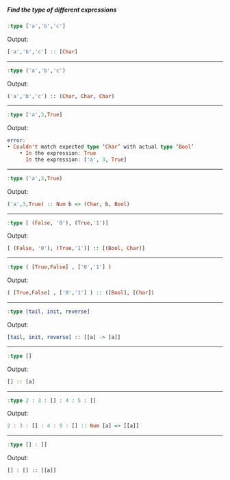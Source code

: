 ##### Find the type of different expressions

```Haskell
:type ['a','b','c']
```
Output: 
```Haskell
['a','b','c'] :: [Char]
```

---
```Haskell
:type ('a','b','c')
```
Output: 
```Haskell
('a','b','c') :: (Char, Char, Char)
```

---
```Haskell
:type ['a',3,True]
```
Output: 
```Haskell
error:
• Couldn't match expected type ‘Char’ with actual type ‘Bool’
    • In the expression: True
      In the expression: ['a', 3, True]
```
---


```Haskell
:type ('a',3,True)
```
Output: 
```Haskell
('a',3,True) :: Num b => (Char, b, Bool)
```
---


```Haskell
:type [ (False, '0'), (True,'1')]
```
Output: 
```Haskell
[ (False, '0'), (True,'1')] :: [(Bool, Char)]
```
---


```Haskell
:type ( [True,False] , ['0','1'] )
```
Output: 
```Haskell
( [True,False] , ['0','1'] ) :: ([Bool], [Char])
```
---

```Haskell
:type [tail, init, reverse]
```
Output: 
```Haskell
[tail, init, reverse] :: [[a] -> [a]]
```

---


```Haskell
:type []
```
Output: 
```Haskell
[] :: [a]
```

---

```Haskell
:type 2 : 3 : [] : 4 : 5 : []
```
Output: 
```Haskell
2 : 3 : [] : 4 : 5 : [] :: Num [a] => [[a]]
```

---


```Haskell
:type [] : []
```
Output: 
```Haskell
[] : [] :: [[a]]
```

